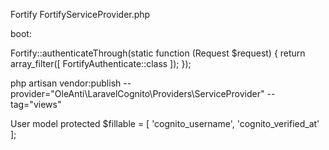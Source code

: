 Fortify
FortifyServiceProvider.php

boot:

Fortify::authenticateThrough(static function (Request $request) {
    return array_filter([
        FortifyAuthenticate::class
    ]);
});



php artisan vendor:publish --provider="OleAnti\LaravelCognito\Providers\ServiceProvider" --tag="views"



User model 
    protected $fillable = [
        'cognito_username',
        'cognito_verified_at'
    ];
